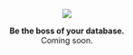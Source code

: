 <p align="center">
  <img src="https://i.imgur.com/pzq4lW0.png"/>
</p>

<div align="center"><strong>Be the boss of your database.</strong></div>
<div align="center">Coming soon.</div>
